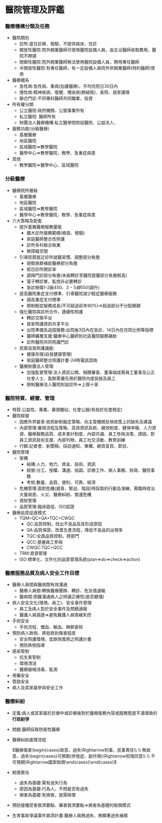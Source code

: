 # 醫院管理及評鑑

### 醫療機構分類及任務

- 醫院類別
    - 診所:當日診療、檢驗，不提供病床、住診
    - 開放性醫院:院外開業醫師可使用醫院設備人員，由主治醫師收取費用，醫院不聘請
    - 閉鎖性醫院:院外開業醫師無法使用醫院設備人員，聘用專任醫師
    - 半開放性醫院:有專任醫師，有一定設備人員院外供開業醫師(特約醫師)使用
- 醫療體系
    - 急性病:急性病、重病(加護醫療)，平均住院日30日內
    - 慢性病:精神疾病、復健、傳染病(肺結核)、長照、居家護理
    - 聯合門診:不同專科醫師共同職業，投資
- 所有權分類
    - 公立醫院:政府機關、公營事業所有
    - 私立醫院: 醫師所有
    - 財團法人醫療機構:私立醫學院附設醫院、公益法人、
- 服務功能(分級醫療)
    - 基層醫療
    - 地區醫院
    - 區域醫院⇒教學醫院
    - 醫學中心⇒教學醫院，教學、急重症病患
- 其他
    - 教學醫院⇒醫學中心、區域醫院

### 分級醫療

- 醫療院所層級
    - 基層醫療
    - 地區醫院
    - 區域醫院⇒教學醫院
    - 醫學中心⇒教學醫院，教學、急重症病患
- 六大策略及配套
    - 提升基層醫療服務量能
        - 擴大診所服務範疇(檢查、檢驗)
        - 家庭醫師整合性照護
        - 診所多科聯合執業
        - 無障礙空間
    - 引導民眾就近診所就醫習慣、調整部分負擔
        - 弱勢族群補助醫療部分負擔
        - 假日診所開診率
        - 調降門診部分負擔(未經轉診至醫院就醫部分負擔較高)
        - 電子轉診單，監控非必要轉診
        - 急診檢傷1-2級450$、3-5級550$(調升)
    - 提高醫院重症支付標準、引導醫院減少輕症醫療服務
        - 調高重症支付標準
        - 限制輕症服務成長(不可超過前年90%)⇒超過部分不分配總額
    - 強化醫院與診所合作，連續性照護
        - 轉診交換平台
        - 居家照護資訊共享平台
        - 出院準備及追蹤服務:出院後3日內在急診、14日內在住院比例等指標
        - 醫師礦層支援:醫療中心醫師到社區醫院服務補助
        - 診所醫院共同照護門診
    - 民眾自我照護識能:
        - 健康存摺(自我健康管理)
        - 家庭醫師整合照護計畫-24時電話諮詢
    - 醫療財團法人管理
        - 加強監督管理:法人資訊公開、捐贈審查、董事組成需員工董事及公正社會人士、盈餘需優先用於醫院內度設施及員工
        - 限制醫療法人醫院附設診所⇒上限十家

### 醫院特質、經營、管理

- 特質:公益性、專業、寡頭獨佔、社會公器(有助於社會穩定)
- 醫院經營
    - 因應外界變革:依照新制擬定策略、向主管機關反映政策上的缺失及建議
    - 內部管理:審視流程及策略、高效資訊系統、績效制度、健保申報、人力資源、醫療服務品質、成本會計制度、內部共識、員工參與決策、誘因、對員工資訊技術支援、內部刊物、員工社交活動、教育訓練
    - 行銷:記者會、新聞稿、採訪通知、專欄、網頁首頁、節目、
- 醫院管理
    - 架構
        - 結構:人力、物力、資金、技術、資訊
        - 經營:分工、授權、溝通、協調、診療工作、病人事務、財政、醫院事務
        - 考核:數量、品質、便利、可靠、經濟
    - 危機管理:面對危機(威脅、緊迫、階段)時採取的行動及演練，需臨時收治大量病患、火災、醫療糾紛、營運危機
    - 資財管理
    - 品質管理:臨床路徑、ISO認證
- 醫療品質促進模式
    - TQM=QC+QA+TQC+CWQC
        - QC:品質控制，找出不良品及其形成原因
        - QA:品質保證，改善生產流程，降低不良品的出現率
        - TQC:全面品質控制，跨部門
        - QCC:基層員工參與
        - CWQC:TQC+QCC
    - TRM:資源管理
    - ISO:標準化、文件化的品質管理系統(plan⇒do⇒check⇒action)

### 醫療服務品質及病人安全工作目標

- 醫療人員間與醫病間有效溝通
    - 醫療人員間:轉換醫療團隊、轉診、危及值通報
    - 醫病間:困難溝通病人之辨識正確性(是否聽懂)
- 病人安全文化(環境、員工)、安全事件管理
    - 員工及病人對於安全事件及問題通報
    - 醫護人員調適⇒避免醫護人員情緒失控
- 手術安全
    - 手術流程、備血、輸血、麻醉查核
- 預防病人跌倒、將低跌到傷害程度
    - 安全照護環境、低跌倒風險之照護計畫
    - 預防跌倒指導
- 感染管制
    - 抗生素管制
    - 環境清消
    - 醫療器械消毒、監測
- 用藥安全
- 管路安全
- 病人及其家屬參與安全工作

### 醫療糾紛

- 定義:病人或其家屬於診療中或診療後對於醫療服務內容或服務態度不滿導致的**行政紛爭**
- 問題:醫師採取防衛性醫療
- 醫療糾紛處理流程
    
    $醫療傷害\begin{cases}故意、過失\Rightarrow刑事、民事責任\\ \\ 無故意、過失\begin{cases}可預期(併發症、副作用)\Rightarrow知情同意\\ \\ 不可預期\Rightarrow國家賠償\end{cases}\end{cases}$
    
- 賠償責任
    - 過失為基礎:需有過失行為
    - 原因為基礎:行為人，不問是否有過失
    - 損害為基礎:有損害，就需賠償
- 預防接種受害救濟要點、藥害救濟要點⇒損害為基礎的賠償模式
- 生育事故爭議事件救濟計畫:醫療人員無過失、無顯著過失補償